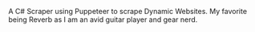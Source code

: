 A C# Scraper using Puppeteer to scrape Dynamic Websites. My favorite being Reverb as I am an avid guitar player and gear nerd.
